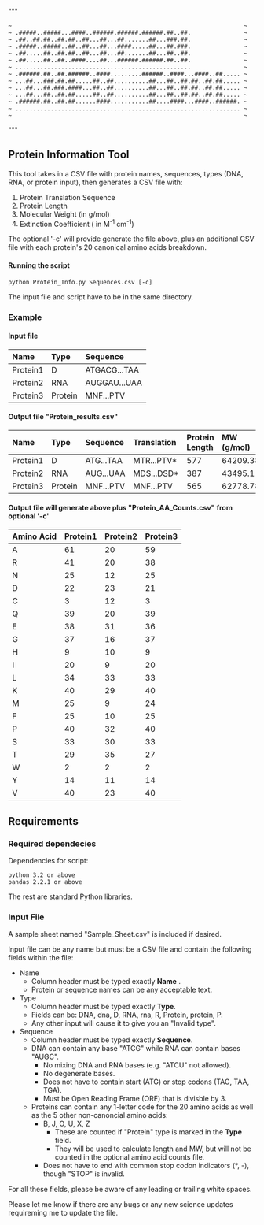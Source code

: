 """
~~~~~~~~~~~~~~~~~~~~~~~~~~~~~~~~~~~~~~~~~~~~~~~~~~~~~~~~~~~~~~~~~~~~
~                                                                  ~
~ .#####..#####...####..######.######.######.##..##.               ~
~ .##..##.##..##.##..##...##...##.......##...###.##.               ~
~ .#####..#####..##..##...##...####.....##...##.###.               ~
~ .##.....##..##.##..##...##...##.......##...##..##.               ~
~ .##.....##..##..####....##...######.######.##..##.               ~
~ ..................................................               ~
~ .######.##..##.######..####.........######..####...####..##..... ~
~ ...##...###.##.##.....##..##..........##...##..##.##..##.##..... ~
~ ...##...##.###.####...##..##..........##...##..##.##..##.##..... ~
~ ...##...##..##.##.....##..##..........##...##..##.##..##.##..... ~
~ .######.##..##.##......####...........##....####...####..######. ~
~ ................................................................ ~
~                                                                  ~
~~~~~~~~~~~~~~~~~~~~~~~~~~~~~~~~~~~~~~~~~~~~~~~~~~~~~~~~~~~~~~~~~~~~
"""

## Protein Information Tool

This tool takes in a CSV file with protein names, sequences, types (DNA, RNA, or protein input), then generates a CSV file with:
1. Protein Translation Sequence
2. Protein Length
3. Molecular Weight (in g/mol)
4. Extinction Coefficient ( in M<sup>-1</sup> cm<sup>-1</sup>)

The optional '-c' will provide generate the file above, plus an additional CSV file with each protein's 20 canonical amino acids breakdown.

#### Running the script
```
python Protein_Info.py Sequences.csv [-c]
```
The input file and script have to be in the same directory.

### Example
#### Input file
| Name      | Type      | Sequence       |
| :---      | :---      | :---           |
|Protein1   | D         | ATGACG...TAA   |
|Protein2   | RNA       | AUGGAU...UAA   |
|Protein3   | Protein   | MNF...PTV      |

#### Output file "Protein_results.csv"
| Name    | Type    | Sequence    | Translation  | Protein Length| MW (g/mol)| Extinction Coefficent|
| :---    | :---    | :---        | :---         | :---          | :---      | :---                 |
|Protein1 | D       | ATG...TAA   | MTR...PTV*   | 577           | 64209.38  | 35985                |
|Protein2 | RNA     | AUG...UAA   | MDS...DSD*   | 387           | 43495.1   | 31140                |
|Protein3 | Protein | MNF...PTV   | MNF...PTV    | 565           | 62778.78  | 35985                |

#### Output file will generate above plus "Protein_AA_Counts.csv" from optional '-c'
| Amino Acid   | Protein1  | Protein2  | Protein3  |
| :---         | :---      | :---      | :---      |
| A            | 61        | 20        | 59        |
| R            | 41        | 20        | 38        |
| N            | 25        | 12        | 25        |
| D            | 22        | 23        | 21        |
| C            | 3         | 12        | 3         |
| Q            | 39        | 20        | 39        |
| E            | 38        | 31        | 36        |
| G            | 37        | 16        | 37        |
| H            | 9         | 10        | 9         |
| I            | 20        | 9         | 20        |
| L            | 34        | 33        | 33        |
| K            | 40        | 29        | 40        |
| M            | 25        | 9         | 24        |
| F            | 25        | 10        | 25        |
| P            | 40        | 32        | 40        |
| S            | 33        | 30        | 33        |
| T            | 29        | 35        | 27        |
| W            | 2         | 2         | 2         |
| Y            | 14        | 11        | 14        |
| V            | 40        | 23        | 40        |

## Requirements
### Required dependecies 
Dependencies for script:
```
python 3.2 or above
pandas 2.2.1 or above
```
The rest are standard Python libraries.

### Input File
A sample sheet named "Sample_Sheet.csv" is included if desired.

Input file can be any name but must be a CSV file and contain the following fields within the file:
- Name
  - Column header must be typed exactly **Name** .
  - Protein or sequence names can be any acceptable text.
- Type
  - Column header must be typed exactly **Type**.
  - Fields can be: DNA, dna, D, RNA, rna, R, Protein, protein, P.
  - Any other input will cause it to give you an "Invalid type".
- Sequence
  - Column header must be typed exactly **Sequence**.
  - DNA can contain any base "ATCG" while RNA can contain bases "AUGC".
    - No mixing DNA and RNA bases (e.g. "ATCU" not allowed).
    - No degenerate bases.
    - Does not have to contain start (ATG) or stop codons (TAG, TAA, TGA).
    - Must be Open Reading Frame (ORF) that is divisble by 3.
  - Proteins can contain any 1-letter code for the 20 amino acids as well as the 5 other non-canoncial amino acids:
    - B, J, O, U, X, Z
      - These are counted if "Protein" type is marked in the **Type** field.
      - They will be used to calculate length and MW, but will not be counted in the optional amino acid counts file.
    - Does not have to end with common stop codon indicators (*, -), though "STOP" is invalid.

For all these fields, please be aware of any leading or trailing white spaces.

Please let me know if there are any bugs or any new science updates requireming me to update the file.

















